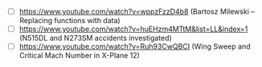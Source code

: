 - [ ] https://www.youtube.com/watch?v=wppzFzzD4b8 (Bartosz Milewski – Replacing functions with data)
- [ ] https://www.youtube.com/watch?v=huEHzm4MTtM&list=LL&index=1 (N515DL and N273SM accidents investigated)
- [ ] https://www.youtube.com/watch?v=Ruh93CwQBCI (Wing Sweep and Critical Mach Number in X-Plane 12)
